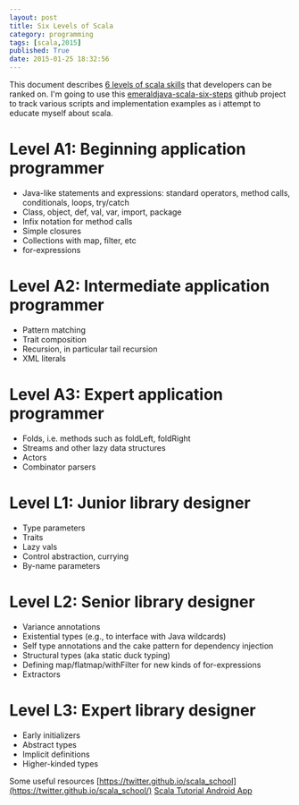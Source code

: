 ```yaml
---
layout: post
title: Six Levels of Scala
category: programming
tags: [scala,2015]
published: True
date: 2015-01-25 18:32:56
---
```


This document describes [6 levels of scala skills](http://www.scala-lang.org/old/node/8610) that developers can be ranked on. I'm going to use this [emeraldjava-scala-six-steps](https://github.com/emeraldjava/emeraldjava-scala-six-steps) github project to track various scripts and implementation examples as i attempt to educate myself about scala.

# Level A1: Beginning application programmer
+ Java-like statements and expressions: standard operators, method calls, conditionals, loops, try/catch
+ Class, object, def, val, var, import, package
+ Infix notation for method calls
+ Simple closures
+ Collections with map, filter, etc
+ for-expressions

# Level A2: Intermediate application programmer
+ Pattern matching
+ Trait composition
+ Recursion, in particular tail recursion
+ XML literals

# Level A3: Expert application programmer
+ Folds, i.e. methods such as foldLeft, foldRight
+ Streams and other lazy data structures
+ Actors
+ Combinator parsers

# Level L1: Junior library designer
+ Type parameters
+ Traits
+ Lazy vals
+ Control abstraction, currying
+ By-name parameters

# Level L2: Senior library designer
+ Variance annotations
+ Existential types (e.g., to interface with Java wildcards)
+ Self type annotations and the cake pattern for dependency injection
+ Structural types (aka static duck typing)
+ Defining map/flatmap/withFilter for new kinds of for-expressions
+ Extractors

# Level L3: Expert library designer
+ Early initializers
+ Abstract types
+ Implicit definitions
+ Higher-kinded types

Some useful resources
[https://twitter.github.io/scala_school](https://twitter.github.io/scala_school/)
[Scala Tutorial Android App](https://play.google.com/store/apps/details?id=com.tb.scala&hl=en)
